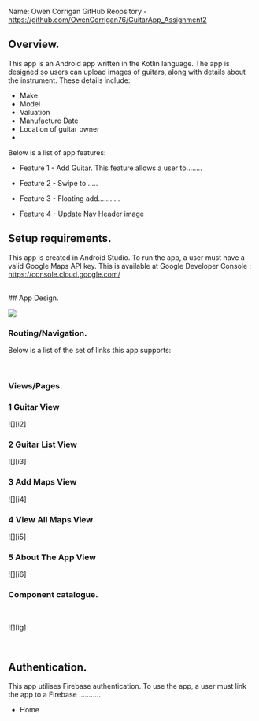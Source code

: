 Name: Owen Corrigan
GitHub Reopsitory - https://github.com/OwenCorrigan76/GuitarApp_Assignment2

## Overview.
This app is an Android app written in the Kotlin language. The app is designed so users can upload images of guitars, along with details about the instrument.
These details include:
+ Make
+ Model
+ Valuation
+ Manufacture Date
+ Location of guitar owner
+ 

Below is a list of app features:
+ Feature 1 - Add Guitar.
This feature allows a user to........

+ Feature 2 - Swipe to .....  

+ Feature 3 - Floating add...........

+ Feature 4 - Update Nav Header image


## Setup requirements.
This app is created in Android Studio. To run the app, a user must have a valid Google Maps API key. This is available at Google Developer Console :
https://console.cloud.google.com/

<br/>
## App Design.


![][i1]
### Routing/Navigation.

Below is a list of the set of links this app supports:

<br/>

### Views/Pages.

### 1 Guitar View
![][i2]
<br/>

### 2 Guitar List View
![][i3]
<br/>

### 3 Add Maps View
![][i4]
<br/>

### 4 View All Maps View
![][i5]
<br/>

### 5 About The App View
![][i6]
<br/>

### Component catalogue.


<br/>

![][ig]

<br/>

## Authentication.

This app utilises Firebase authentication. To use the app, a user must link the app to a Firebase ...........
+ Home


<br/>

[i1]: ./public/i1.png
